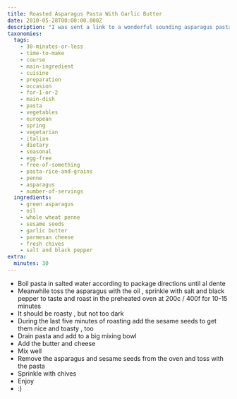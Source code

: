 ```yaml
---
title: Roasted Asparagus Pasta With Garlic Butter
date: 2010-05-28T00:00:00.000Z
description: "I was sent a link to a wonderful sounding asparagus pasta recipe with balsamic butter by a wonderful friend of mine.\r\nit sounded so good, but had a few ingredients that i didnt have on hand, so i created my own version of it. here it is: an italian dish with a small asian twist to it. i hope youll enjoy it! :)"
taxonomies:
  tags:
    - 30-minutes-or-less
    - time-to-make
    - course
    - main-ingredient
    - cuisine
    - preparation
    - occasion
    - for-1-or-2
    - main-dish
    - pasta
    - vegetables
    - european
    - spring
    - vegetarian
    - italian
    - dietary
    - seasonal
    - egg-free
    - free-of-something
    - pasta-rice-and-grains
    - penne
    - asparagus
    - number-of-servings
  ingredients:
    - green asparagus
    - oil
    - whole wheat penne
    - sesame seeds
    - garlic butter
    - parmesan cheese
    - fresh chives
    - salt and black pepper
extra:
  minutes: 30
---
```

 - Boil pasta in salted water according to package directions until al dente
 - Meanwhile toss the asparagus with the oil , sprinkle with salt and black pepper to taste and roast in the preheated oven at 200c / 400f for 10-15 minutes
 - It should be roasty , but not too dark
 - During the last five minutes of roasting add the sesame seeds to get them nice and toasty , too
 - Drain pasta and add to a big mixing bowl
 - Add the butter and cheese
 - Mix well
 - Remove the asparagus and sesame seeds from the oven and toss with the pasta
 - Sprinkle with chives
 - Enjoy
 - :)
